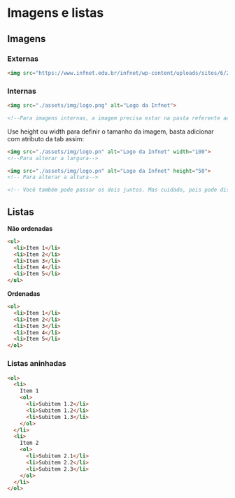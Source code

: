 # Imagens e listas

## Imagens

### Externas
```html
<img src="https://www.infnet.edu.br/infnet/wp-content/uploads/sites/6/2021/10/infnet_mod.svg" alt="Logo da Infnet">
```

### Internas
```html
<img src="./assets/img/logo.png" alt="Logo da Infnet">

<!--Para imagens internas, a imagem precisa estar na pasta referente ao caminho que estamos apontando, onde o `.` representa o diretório onde o arquivo html está. Na aula o arquivo index.html tinha ao seu lado a pasta assets e dentro da assets a pasta img com a logo.png dentro.-->
```

Use height ou width para definir o tamanho da imagem, basta adicionar com atributo da tab assim: 
```html
<img src="./assets/img/logo.pn" alt="Logo da Infnet" width="100"> 
<!--Para alterar a largura-->

<img src="./assets/img/logo.pn" alt="Logo da Infnet" height="50"> 
<!-- Para alterar a altura-->

<!-- Você também pode passar os dois juntos. Mas cuidado, pois pode distorcer a imagem.-->
```

## Listas

**Não ordenadas**
```html
<ul>
  <li>Item 1</li>
  <li>Item 2</li>
  <li>Item 3</li>
  <li>Item 4</li>
  <li>Item 5</li>
</ul>
```

**Ordenadas**
```html
<ol>
  <li>Item 1</li>
  <li>Item 2</li>
  <li>Item 3</li>
  <li>Item 4</li>
  <li>Item 5</li>
</ol>
```

### Listas aninhadas

```html
<ol>
  <li>
    Item 1
    <ol>
      <li>Subitem 1.2</li>
      <li>Subitem 1.2</li>
      <li>Subitem 1.3</li>
    </ol>
  </li>
  <li>
    Item 2
    <ol>
      <li>Subitem 2.1</li>
      <li>Subitem 2.2</li>
      <li>Subitem 2.3</li>
    </ol>
  </li>
</ol>
```